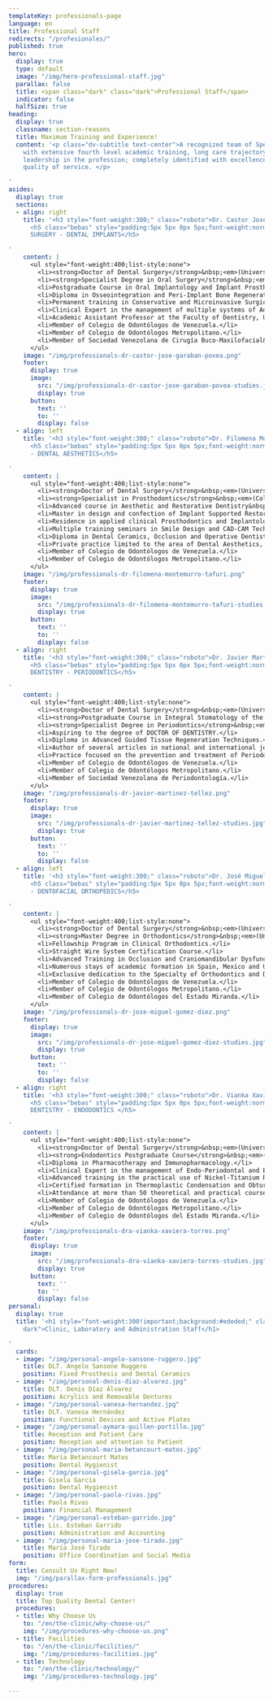```yaml
---
templateKey: professionals-page
language: en
title: Professional Staff
redirects: "/profesionales/"
published: true
hero:
  display: true
  type: default
  image: "/img/hero-professional-staff.jpg"
  parallax: false
  title: <span class="dark" class="dark">Professional Staff</span>
  indicator: false
  halfSize: true
heading:
  display: true
  classname: section-reasons
  title: Maximum Training and Experience!
  content: '<p class="dv-subtitle text-center">A recognized team of Specialist Dentists
    with extensive fourth level academic training, long care trajectory and solid
    leadership in the profession; completely identified with excellence and optimum
    quality of service. </p>

'
asides:
  display: true
  sections:
  - align: right
    title: '<h3 style="font-weight:300;" class="roboto">Dr. Castor José Garabán Povea</h3>
      <h5 class="bebas" style="padding:5px 5px 0px 5px;font-weight:normal;letter-spacing:2px;background:#333;color:#fff">ORAL
      SURGERY - DENTAL IMPLANTS</h5>

'
    content: |
      <ul style="font-weight:400;list-style:none">
        <li><strong>Doctor of Dental Surgery</strong>&nbsp;<em>(Universidad Central de Venezuela, 1994)</em>.</li>
        <li><strong>Specialist Degree in Oral Surgery</strong>&nbsp;<em>(Universidad Central de Venezuela, 2006)</em>.</li>
        <li>Postgraduate Course in Oral Implantology and Implant Prosthodontics.</li>
        <li>Diploma in Osseointegration and Peri-Implant Bone Regeneration.</li>
        <li>Permanent training in Conservative and Microinvasive Surgical Techniques. </li>
        <li>Clinical Expert in the management of multiple systems of Advanced Oral Implantology. </li>
        <li>Academic Assistant Professor at the Faculty of Dentistry, U.C.V. </li>
        <li>Member of Colegio de Odontólogos de Venezuela.</li>
        <li>Member of Colegio de Odontólogos Metropolitano.</li>
        <li>Member of Sociedad Venezolana de Cirugía Buco-Maxilofacial&nbsp;<em>(S.V.C.B.M.F.)</em>.</li>
      </ul>
    image: "/img/professionals-dr-castor-jose-garaban-povea.png"
    footer:
      display: true
      image:
        src: "/img/professionals-dr-castor-jose-garaban-povea-studies.jpg"
        display: true
      button:
        text: ''
        to: ''
        display: false
  - align: left
    title: '<h3 style="font-weight:300;" class="roboto">Dr. Filomena Montemurro Tafuri</h3>
      <h5 class="bebas" style="padding:5px 5px 0px 5px;font-weight:normal;letter-spacing:2px;background:#333;color:#fff">PROSTHESIS
      - DENTAL AESTHETICS</h5>

'
    content: |
      <ul style="font-weight:400;list-style:none">
        <li><strong>Doctor of Dental Surgery</strong>&nbsp;<em>(Universidad Santa María, 2001)</em>.</li>
        <li><strong>Specialist in Prosthodontics</strong>&nbsp;<em>(Collegio dei Docenti di Odontoiatria, Italy, 2003).</em></li>
        <li>Advanced course in Aesthetic and Restorative Dentistry&nbsp;<em>(U.S.M., 2004).</em></li>
        <li>Master in design and confection of Implant Supported Restorations.</li>
        <li>Residence in applied clinical Prosthodontics and Implantology.</li>
        <li>Multiple training seminars in Smile Design and CAD-CAM Technologies.</li>
        <li>Diploma in Dental Ceramics, Occlusion and Operative Dentistry.</li>
        <li>Private practice limited to the area of Dental Aesthetics, Prosthetics and Oral Rehabilitation.</li>
        <li>Member of Colegio de Odontólogos de Venezuela.</li>
        <li>Member of Colegio de Odontólogos Metropolitano.</li>
      </ul>
    image: "/img/professionals-dr-filomena-montemurro-tafuri.png"
    footer:
      display: true
      image:
        src: "/img/professionals-dr-filomena-montemurro-tafuri-studies.jpg"
        display: true
      button:
        text: ''
        to: ''
        display: false
  - align: right
    title: '<h3 style="font-weight:300;" class="roboto">Dr. Javier Martínez Téllez</h3>
      <h5 class="bebas" style="padding:5px 5px 0px 5px;font-weight:normal;letter-spacing:2px;background:#333;color:#fff">GENERAL
      DENTISTRY - PERIODONTICS</h5>

'
    content: |
      <ul style="font-weight:400;list-style:none">
        <li><strong>Doctor of Dental Surgery</strong>&nbsp;<em>(Universidad Central de Venezuela, 2000).</em></li>
        <li><strong>Postgraduate Course in Integral Stomatology of the Adult</strong>&nbsp;<em>(Universidad Santa María, 2004).</em></li>
        <li><strong>Specialist Degree in Periodontics</strong>&nbsp;<em>(Universidad Central de Venezuela, 2014).</em></li>
        <li>Aspiring to the degree of DOCTOR OF DENTISTRY.</li>
        <li>Diploma in Advanced Guided Tissue Regeneration Techniques.</li>
        <li>Author of several articles in national and international journals.</li>
        <li>Practice focused on the prevention and treatment of Periodontal Pathology.</li>
        <li>Member of Colegio de Odontólogos de Venezuela.</li>
        <li>Member of Colegio de Odontólogos Metropolitano.</li>
        <li>Member of Sociedad Venezolana de Periodontología.</li>
      </ul>
    image: "/img/professionals-dr-javier-martinez-tellez.png"
    footer:
      display: true
      image:
        src: "/img/professionals-dr-javier-martinez-tellez-studies.jpg"
        display: true
      button:
        text: ''
        to: ''
        display: false
  - align: left
    title: '<h3 style="font-weight:300;" class="roboto">Dr. José Miguel Gómez Díez</h3>
      <h5 class="bebas" style="padding:5px 5px 0px 5px;font-weight:normal;letter-spacing:2px;background:#333;color:#fff">ORTHODONTICS
      - DENTOFACIAL ORTHOPEDICS</h5>

'
    content: |
      <ul style="font-weight:400;list-style:none">
        <li><strong>Doctor of Dental Surgery</strong>&nbsp;<em>(Universidad Central de Venezuela, 1996).</em></li>
        <li><strong>Master Degree in Orthodontics</strong>&nbsp;<em>(Universidad Autónoma de Tamaulipas, Mexico, 2003).</em></li>
        <li>Fellowship Program in Clinical Orthodontics.</li>
        <li>Straight Wire System Certification Course.</li>
        <li>Advanced Training in Occlusion and Craniomandibular Dysfunction.</li>
        <li>Numerous stays of academic formation in Spain, Mexico and USA.</li>
        <li>Exclusive dedication to the Specialty of Orthodontics and Dentofacial Orthopedics.</li>
        <li>Member of Colegio de Odontólogos de Venezuela.</li>
        <li>Member of Colegio de Odontólogos Metropolitano.</li>
        <li>Member of Colegio de Odontólogos del Estado Miranda.</li>
      </ul>
    image: "/img/professionals-dr-jose-miguel-gomez-diez.png"
    footer:
      display: true
      image:
        src: "/img/professionals-dr-jose-miguel-gomez-diez-studies.jpg"
        display: true
      button:
        text: ''
        to: ''
        display: false
  - align: right
    title: '<h3 style="font-weight:300;" class="roboto">Dr. Vianka Xaviera Torres</h3>
      <h5 class="bebas" style="padding:5px 5px 0px 5px;font-weight:normal;letter-spacing:2px;background:#333;color:#fff">GENERAL
      DENTISTRY - ENDODONTICS </h5>

'
    content: |
      <ul style="font-weight:400;list-style:none">
        <li><strong>Doctor of Dental Surgery</strong>&nbsp;<em>(Universidad Central de Venezuela, 2000).</em></li>
        <li><strong>Endodontics Postgraduate Course</strong>&nbsp;<em>(Universidad Autónoma de Tamaulipas, Mexico, 2003)</em>.</li>
        <li>Diploma in Pharmacotherapy and Immunopharmacology.</li>
        <li>Clinical Expert in the management of Endo-Periodontal and Endo-Prosthetic Lesions.</li>
        <li>Advanced training in the practical use of Nickel-Titanium Rotary Systems.</li>
        <li>Certified formation in Thermoplastic Condensation and Obturation Techniques.</li>
        <li>Attendance at more than 50 theoretical and practical courses of the Specialty.</li>
        <li>Member of Colegio de Odontólogos de Venezuela.</li>
        <li>Member of Colegio de Odontólogos Metropolitano.</li>
        <li>Member of Colegio de Odontólogos del Estado Miranda.</li>
      </ul>
    image: "/img/professionals-dra-vianka-xaviera-torres.png"
    footer:
      display: true
      image:
        src: "/img/professionals-dra-vianka-xaviera-torres-studies.jpg"
        display: true
      button:
        text: ''
        to: ''
        display: false
personal:
  display: true
  title: '<h1 style="font-weight:300!important;background:#ededed;" class="roboto
    dark">Clinic, Laboratory and Administration Staff</h1>

'
  cards:
  - image: "/img/personal-angelo-sansone-ruggero.jpg"
    title: DLT. Angelo Sansone Ruggero
    position: Fixed Prosthesis and Dental Ceramics
  - image: "/img/personal-denis-diaz-alvarez.jpg"
    title: DLT. Denis Díaz Álvarez
    position: Acrylics and Removable Dentures
  - image: "/img/personal-vanesa-hernandez.jpg"
    title: DLT. Vanesa Hernández
    position: Functional Devices and Active Plates
  - image: "/img/personal-aymara-guillen-portillo.jpg"
    title: Reception and Patient Care
    position: Reception and attention to Patient
  - image: "/img/personal-maria-betancourt-matos.jpg"
    title: María Betancourt Matos
    position: Dental Hygienist
  - image: "/img/personal-gisela-garcia.jpg"
    title: Gisela García
    position: Dental Hygienist
  - image: "/img/personal-paola-rivas.jpg"
    title: Paola Rivas
    position: Financial Management
  - image: "/img/personal-esteban-garrido.jpg"
    title: Lic. Esteban Garrido
    position: Administration and Accounting
  - image: "/img/personal-maria-jose-tirado.jpg"
    title: María José Tirado
    position: Office Coordination and Social Media
form:
  title: Consult Us Right Now!
  img: "/img/parallax-form-professionals.jpg"
procedures:
  display: true
  title: Top Quality Dental Center!
  procedures:
  - title: Why Choose Us
    to: "/en/the-clinic/why-choose-us/"
    img: "/img/procedures-why-choose-us.png"
  - title: Facilities
    to: "/en/the-clinic/facilities/"
    img: "/img/procedures-facilities.jpg"
  - title: Technology
    to: "/en/the-clinic/technology/"
    img: "/img/procedures-technology.jpg"

---
```

